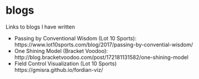 # blogs
Links to blogs I have written

<ul type="square">
	<li> Passing by Conventional Wisdom (Lot 10 Sports): <br>
	https://www.lot10sports.com/blog/2017/passing-by-convential-wisdom/ </li>
	<li> One Shining Model (Bracket Voodoo): <br>
	http://blog.bracketvoodoo.com/post/172181131582/one-shining-model </li>
	<li> Field Control Visualization (Lot 10 Sports) <br>
	https://gmisra.github.io/fordian-viz/ </li>
</ul>
